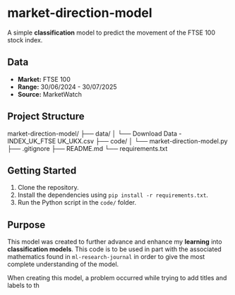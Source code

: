 # market-direction-model

A simple **classification** model to predict the movement of the FTSE 100 stock index.

## Data

* **Market:** FTSE 100
* **Range:** 30/06/2024 - 30/07/2025
* **Source:** MarketWatch

## Project Structure

market-direction-model/
├── data/
│   └── Download Data - INDEX_UK_FTSE UK_UKX.csv
├── code/
│   └── market-direction-model.py
├── .gitignore
├── README.md
└── requirements.txt


## Getting Started

1. Clone the repository.
2. Install the dependencies using `pip install -r requirements.txt`.
3. Run the Python script in the `code/` folder.

## Purpose

This model was created to further advance and enhance my **learning** into **classification models**. This code is to be used in part with the associated mathematics found in `ml-research-journal` in order to give the most complete understanding of the model.

When creating this model, a problem occurred while trying to add titles and labels to th